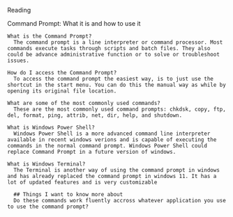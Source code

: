 Reading

Command Prompt: What it is and how to use it

    What is the Command Prompt?
      The command prompt is a line interpreter or command processor. Most commands execute tasks through scripts and batch files. They also could be advance administrative function or to solve or troubleshoot issues.
    
    How do I access the Command Prompt?
      To access the command prompt the easiest way, is to just use the shortcut in the start menu. You can do this the manual way as while by opening its original file location.
    
    What are some of the most commonly used commands?
      These are the most commonly used command prompts: chkdsk, copy, ftp, del, format, ping, attrib, net, dir, help, and shutdown.
    
    What is Windows Power Shell?
      Windows Power Shell is a more advanced command line interpreter available in recent windows verions and is capable of executing the commands in the normal command prompt. Windows Power Shell could replace Command Prompt in a future version of windows.
    
    What is Windows Terminal?
      The Terminal is another way of using the command prompt in windows and has already replaced the command prompt in windows 11. It has a lot of updated features and is very customizable 

      ## Things I want to know more about
      Do these commands work fluently accross whatever application you use to use the command prompt?
